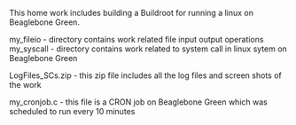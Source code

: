 This home work includes building a Buildroot for running a linux on Beaglebone Green.

my_fileio - directory contains work related file input output operations
my_syscall - directory contains work related to system call in linux sytem on Beaglebone Green

LogFiles_SCs.zip - this zip file includes all the log files and screen shots of the work

my_cronjob.c - this file is a CRON job on Beaglebone Green which was scheduled to run every 10 minutes